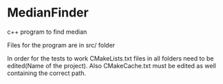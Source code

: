 # MedianFinder
c++ program to find median

Files for the program are in src/ folder

In order for the tests to work CMakeLists.txt files in all folders need to be edited(Name of the project).
Also CMakeCache.txt must be edited as well containing the correct path.
